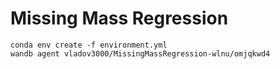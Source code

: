 # Missing Mass Regression

    conda env create -f environment.yml
    wandb agent vladov3000/MissingMassRegression-wlnu/omjqkwd4
